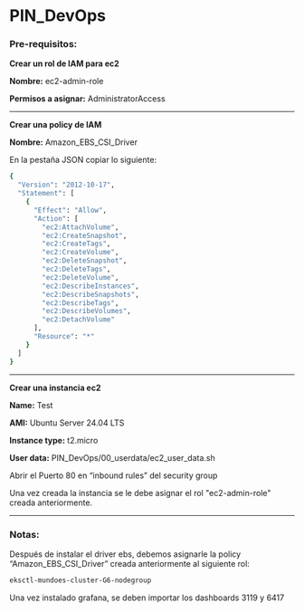 # PIN_DevOps

### Pre-requisitos:
**Crear un rol de IAM para ec2**

**Nombre:** ec2-admin-role

**Permisos a asignar:** AdministratorAccess

---

**Crear una policy de IAM**

**Nombre:** Amazon_EBS_CSI_Driver

En la pestaña JSON copiar lo siguiente:
```sh
{
  "Version": "2012-10-17",
  "Statement": [
    {
      "Effect": "Allow",
      "Action": [
        "ec2:AttachVolume",
        "ec2:CreateSnapshot",
        "ec2:CreateTags",
        "ec2:CreateVolume",
        "ec2:DeleteSnapshot",
        "ec2:DeleteTags",
        "ec2:DeleteVolume",
        "ec2:DescribeInstances",
        "ec2:DescribeSnapshots",
        "ec2:DescribeTags",
        "ec2:DescribeVolumes",
        "ec2:DetachVolume"
      ],
      "Resource": "*"
    }
  ]
}
```

---

**Crear una instancia ec2**

**Name:** Test

**AMI:** Ubuntu Server 24.04 LTS

**Instance type:** t2.micro

**User data:** PIN_DevOps/00_userdata/ec2_user_data.sh

Abrir el Puerto 80 en “inbound rules” del security group

Una vez creada la instancia se le debe asignar el rol "ec2-admin-role" creada anteriormente.

---

### Notas:

Después de instalar el driver ebs, debemos asignarle la policy  “Amazon_EBS_CSI_Driver” creada anteriormente al siguiente rol:

```sh
eksctl-mundoes-cluster-G6-nodegroup
```

Una vez instalado grafana, se deben importar los dashboards 3119 y 6417 
